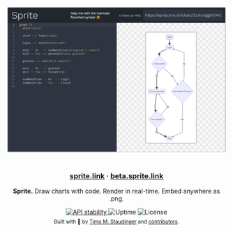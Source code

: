 <div align="center">
  <img width="600px" src="assets/screenshot.png" />
</div>

<br />

<div align="center">
  <h3><a href="https://sprite.link">sprite.link</a> · <a href="https://beta.sprite.link">beta.sprite.link</a></h3>

  <strong>Sprite.</strong> Draw charts with code. Render in real-time. Embed anywhere as .png.
</div>

<div align="center">
  <!-- Stability -->
  <a href="https://nodejs.org/api/documentation.html#documentation_stability_index">
    <img src="https://img.shields.io/badge/stability-experimental-orange.svg?style=flat-square"
      alt="API stability" />
  </a>
  <img alt="Uptime" src="https://img.shields.io/uptimerobot/ratio/m781849123-c9eca0ba5a53d00f06ac8b5d.svg?style=flat-square">
  <img alt="License" src="https://img.shields.io/github/license/TimoSta/sprite.svg?style=flat-square">
</div>

<div align="center">
  <sub>Built with 🖤 by <a href="https://twitter.com/TimoStaudinger">Timo M. Staudinger</a> and <a href="https://github.com/TimoSta/sprite/graphs/contributors">contributors</a>.
</div>
